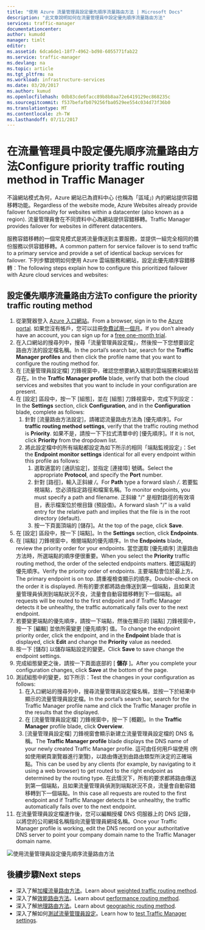 ```yaml
---
title: "使用 Azure 流量管理員設定優先順序流量路由方法 | Microsoft Docs"
description: "此文章說明如何在流量管理員中設定優先順序流量路由方法"
services: traffic-manager
documentationcenter: 
author: kumudd
manager: timlt
editor: 
ms.assetid: 6dca6de1-18f7-4962-bd98-6055771fab22
ms.service: traffic-manager
ms.devlang: na
ms.topic: article
ms.tgt_pltfrm: na
ms.workload: infrastructure-services
ms.date: 03/20/2017
ms.author: kumud
ms.openlocfilehash: 0db83cde6facc89b8b8aa72e6419129ec868235c
ms.sourcegitcommit: f537befafb079256fba0529ee554c034d73f36b0
ms.translationtype: MT
ms.contentlocale: zh-TW
ms.lasthandoff: 07/11/2017
---
```

# <a name="configure-priority-traffic-routing-method-in-traffic-manager"></a><span data-ttu-id="945e4-103">在流量管理員中設定優先順序流量路由方法</span><span class="sxs-lookup"><span data-stu-id="945e4-103">Configure priority traffic routing method in Traffic Manager</span></span>

<span data-ttu-id="945e4-104">不論網站模式為何，Azure 網站已為資料中心 (也稱為「區域」) 內的網站提供容錯移轉功能。</span><span class="sxs-lookup"><span data-stu-id="945e4-104">Regardless of the website mode, Azure Websites already provide failover functionality for websites within a datacenter (also known as a region).</span></span> <span data-ttu-id="945e4-105">流量管理員會在不同資料中心為網站提供容錯移轉。</span><span class="sxs-lookup"><span data-stu-id="945e4-105">Traffic Manager provides failover for websites in different datacenters.</span></span>

<span data-ttu-id="945e4-106">服務容錯移轉的一個常見模式是將流量傳送到主要服務，並提供一組完全相同的備份服務以供容錯移轉。</span><span class="sxs-lookup"><span data-stu-id="945e4-106">A common pattern for service failover is to send traffic to a primary service and provide a set of identical backup services for failover.</span></span> <span data-ttu-id="945e4-107">下列步驟說明如何使用 Azure 雲端服務和網站，設定此優先順序容錯移轉︰</span><span class="sxs-lookup"><span data-stu-id="945e4-107">The following steps explain how to configure this prioritized failover with Azure cloud services and websites:</span></span>

## <a name="to-configure-the-priority-traffic-routing-method"></a><span data-ttu-id="945e4-108">設定優先順序流量路由方法</span><span class="sxs-lookup"><span data-stu-id="945e4-108">To configure the priority traffic routing method</span></span>

1. <span data-ttu-id="945e4-109">從瀏覽器登入 [Azure 入口網站](http://portal.azure.com)。</span><span class="sxs-lookup"><span data-stu-id="945e4-109">From a browser, sign in to the [Azure portal](http://portal.azure.com).</span></span> <span data-ttu-id="945e4-110">如果您沒有帳戶，您可以註冊[免費試用一個月](https://azure.microsoft.com/free/)。</span><span class="sxs-lookup"><span data-stu-id="945e4-110">If you don’t already have an account, you can sign up for a [free one-month trial](https://azure.microsoft.com/free/).</span></span> 
2. <span data-ttu-id="945e4-111">在入口網站的搜尋列中，搜尋「流量管理員設定檔」，然後按一下您想要設定路由方法的設定檔名稱。</span><span class="sxs-lookup"><span data-stu-id="945e4-111">In the portal’s search bar, search for the **Traffic Manager profiles** and then click the profile name that you want to configure the routing method for.</span></span>
3. <span data-ttu-id="945e4-112">在 [流量管理員設定檔] 刀鋒視窗中，確認您想要納入組態的雲端服務和網站皆存在。</span><span class="sxs-lookup"><span data-stu-id="945e4-112">In the **Traffic Manager profile** blade, verify that both the cloud services and websites that you want to include in your configuration are present.</span></span>
4. <span data-ttu-id="945e4-113">在 [設定] 區段中，按一下 [組態]，並在 [組態] 刀鋒視窗中，完成下列設定：</span><span class="sxs-lookup"><span data-stu-id="945e4-113">In the **Settings** section, click **Configuration**, and in the **Configuration** blade, complete as follows:</span></span>
    1. <span data-ttu-id="945e4-114">針對 [流量路由方法設定]，請確認流量路由方法為 [優先順序]。</span><span class="sxs-lookup"><span data-stu-id="945e4-114">For **traffic routing method settings**, verify that the traffic routing method is **Priority**.</span></span> <span data-ttu-id="945e4-115">如果不是，請按一下下拉式清單中的 [優先順序]。</span><span class="sxs-lookup"><span data-stu-id="945e4-115">If it is not, click **Priority** from the dropdown list.</span></span>
    2. <span data-ttu-id="945e4-116">將此設定檔中的所有端點都設定為如下所示的相同「端點監視設定」：</span><span class="sxs-lookup"><span data-stu-id="945e4-116">Set the **Endpoint monitor settings** identical for all every endpoint within this profile as follows:</span></span>
        1. <span data-ttu-id="945e4-117">選取適當的 [通訊協定]，並指定 [連接埠] 號碼。</span><span class="sxs-lookup"><span data-stu-id="945e4-117">Select the appropriate **Protocol**, and specify the **Port** number.</span></span> 
        2. <span data-ttu-id="945e4-118">針對 [路徑]，輸入正斜線 */*。</span><span class="sxs-lookup"><span data-stu-id="945e4-118">For **Path** type a forward slash */*.</span></span> <span data-ttu-id="945e4-119">若要監視端點，您必須指定路徑和檔案名稱。</span><span class="sxs-lookup"><span data-stu-id="945e4-119">To monitor endpoints, you must specify a path and filename.</span></span> <span data-ttu-id="945e4-120">正斜線 "/" 是相對路徑的有效項目，表示檔案位於根目錄 (預設值)。</span><span class="sxs-lookup"><span data-stu-id="945e4-120">A forward slash "/" is a valid entry for the relative path and implies that the file is in the root directory (default).</span></span>
        3. <span data-ttu-id="945e4-121">按一下頁面頂端的 [儲存]。</span><span class="sxs-lookup"><span data-stu-id="945e4-121">At the top of the page, click **Save**.</span></span>
5. <span data-ttu-id="945e4-122">在 [設定] 區段中，按一下 [端點]。</span><span class="sxs-lookup"><span data-stu-id="945e4-122">In the **Settings** section, click **Endpoints**.</span></span>
6. <span data-ttu-id="945e4-123">在 [端點] 刀鋒視窗中，檢閱端點的優先順序。</span><span class="sxs-lookup"><span data-stu-id="945e4-123">In the **Endpoints** blade, review the priority order for your endpoints.</span></span> <span data-ttu-id="945e4-124">當您選取 [優先順序] 流量路由方法時，所選端點的順序便很重要。</span><span class="sxs-lookup"><span data-stu-id="945e4-124">When you select the **Priority** traffic routing method, the order of the selected endpoints matters.</span></span> <span data-ttu-id="945e4-125">確認端點的優先順序。</span><span class="sxs-lookup"><span data-stu-id="945e4-125">Verify the priority order of endpoints.</span></span>  <span data-ttu-id="945e4-126">主要端點會位於最上方。</span><span class="sxs-lookup"><span data-stu-id="945e4-126">The primary endpoint is on top.</span></span> <span data-ttu-id="945e4-127">請重複檢查顯示的順序。</span><span class="sxs-lookup"><span data-stu-id="945e4-127">Double-check on the order it is displayed.</span></span> <span data-ttu-id="945e4-128">所有的要求都將路由傳送到第一個端點，且如果流量管理員偵測到端點狀況不良，流量會自動容錯移轉到下一個端點。</span><span class="sxs-lookup"><span data-stu-id="945e4-128">all requests will be routed to the first endpoint and if Traffic Manager detects it be unhealthy, the traffic automatically fails over to the next endpoint.</span></span> 
7. <span data-ttu-id="945e4-129">若要變更端點的優先順序，請按一下端點，然後在顯示的 [端點] 刀鋒視窗中，按一下 [編輯] 並依所需變更 [優先順序] 值。</span><span class="sxs-lookup"><span data-stu-id="945e4-129">To change the endpoint priority order, click the endpoint, and in the **Endpoint** blade that is displayed, click **Edit** and change the **Priority** value as needed.</span></span> 
8. <span data-ttu-id="945e4-130">按一下 [儲存] 以儲存端點設定的變更。</span><span class="sxs-lookup"><span data-stu-id="945e4-130">Click **Save** to save change the endpoint settings.</span></span>
9. <span data-ttu-id="945e4-131">完成組態變更之後，請按一下頁面底部的 [ **儲存** ]。</span><span class="sxs-lookup"><span data-stu-id="945e4-131">After you complete your configuration changes, click **Save** at the bottom of the page.</span></span>
10. <span data-ttu-id="945e4-132">測試組態中的變更，如下所示：</span><span class="sxs-lookup"><span data-stu-id="945e4-132">Test the changes in your configuration as follows:</span></span>
    1.  <span data-ttu-id="945e4-133">在入口網站的搜尋列中，搜尋流量管理員設定檔名稱，並按一下於結果中顯示的流量管理員設定檔。</span><span class="sxs-lookup"><span data-stu-id="945e4-133">In the portal’s search bar, search for the Traffic Manager profile name and click the Traffic Manager profile in the results that the displayed.</span></span>
    2.  <span data-ttu-id="945e4-134">在 [流量管理員設定檔] 刀鋒視窗中，按一下 [概觀]。</span><span class="sxs-lookup"><span data-stu-id="945e4-134">In the **Traffic Manager** profile blade, click **Overview**.</span></span>
    3.  <span data-ttu-id="945e4-135">[流量管理員設定檔] 刀鋒視窗會顯示新建立流量管理員設定檔的 DNS 名稱。</span><span class="sxs-lookup"><span data-stu-id="945e4-135">The **Traffic Manager profile** blade displays the DNS name of your newly created Traffic Manager profile.</span></span> <span data-ttu-id="945e4-136">這可由任何用戶端使用 (例如使用網頁瀏覽器進行瀏覽)，以路由傳送到由路由類型所決定的正確端點。</span><span class="sxs-lookup"><span data-stu-id="945e4-136">This can be used by any clients (for example, by navigating to it using a web browser) to get routed to the right endpoint as determined by the routing type.</span></span> <span data-ttu-id="945e4-137">在此情況下，所有的要求都將路由傳送到第一個端點，且如果流量管理員偵測到端點狀況不良，流量會自動容錯移轉到下一個端點。</span><span class="sxs-lookup"><span data-stu-id="945e4-137">In this case all requests are routed to the first endpoint and if Traffic Manager detects it be unhealthy, the traffic automatically fails over to the next endpoint.</span></span>
11. <span data-ttu-id="945e4-138">在流量管理員設定檔運作後，您可以編輯授權 DNS 伺服器上的 DNS 記錄，以將您的公司網域名稱指向流量管理員網域名稱。</span><span class="sxs-lookup"><span data-stu-id="945e4-138">Once your Traffic Manager profile is working, edit the DNS record on your authoritative DNS server to point your company domain name to the Traffic Manager domain name.</span></span>

![使用流量管理員設定優先順序流量路由方法][1]

## <a name="next-steps"></a><span data-ttu-id="945e4-140">後續步驟</span><span class="sxs-lookup"><span data-stu-id="945e4-140">Next steps</span></span>


- <span data-ttu-id="945e4-141">深入了解[加權流量路由方法](traffic-manager-configure-weighted-routing-method.md)。</span><span class="sxs-lookup"><span data-stu-id="945e4-141">Learn about [weighted traffic routing method](traffic-manager-configure-weighted-routing-method.md).</span></span>
- <span data-ttu-id="945e4-142">深入了解[效能路由方法](traffic-manager-configure-performance-routing-method.md)。</span><span class="sxs-lookup"><span data-stu-id="945e4-142">Learn about [performance routing method](traffic-manager-configure-performance-routing-method.md).</span></span>
- <span data-ttu-id="945e4-143">深入了解[地理路由方法](traffic-manager-configure-geographic-routing-method.md)。</span><span class="sxs-lookup"><span data-stu-id="945e4-143">Learn about [geographic routing method](traffic-manager-configure-geographic-routing-method.md).</span></span>
- <span data-ttu-id="945e4-144">深入了解如何[測試流量管理員設定](traffic-manager-testing-settings.md)。</span><span class="sxs-lookup"><span data-stu-id="945e4-144">Learn how to [test Traffic Manager settings](traffic-manager-testing-settings.md).</span></span>

<!--Image references-->
[1]: ./media/traffic-manager-priority-routing-method/traffic-manager-priority-routing-method.png